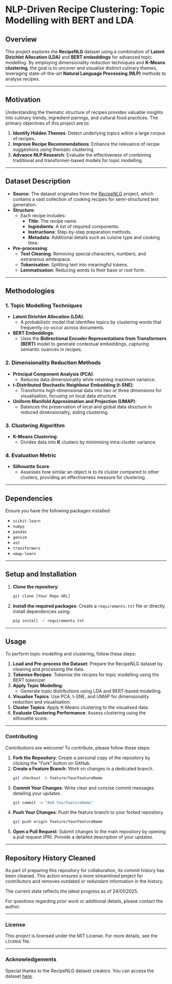 # NLP-Driven Recipe Clustering: Topic Modelling with BERT and LDA

## **Overview**
This project explores the **RecipeNLG** dataset using a combination of **Latent Dirichlet Allocation (LDA)** and **BERT embeddings** for advanced topic modelling. By employing dimensionality reduction techniques and **K-Means clustering**, the goal is to uncover and visualise distinct culinary themes, leveraging state-of-the-art **Natural Language Processing (NLP)** methods to analyse recipes.

---

## **Motivation**
Understanding the thematic structure of recipes provides valuable insights into culinary trends, ingredient pairings, and cultural food practices. The primary objectives of this project are to:

1. **Identify Hidden Themes**: Detect underlying topics within a large corpus of recipes.
2. **Improve Recipe Recommendations**: Enhance the relevance of recipe suggestions using thematic clustering.
3. **Advance NLP Research**: Evaluate the effectiveness of combining traditional and transformer-based models for topic modelling.

---

## **Dataset Description**

- **Source**: The dataset originates from the [RecipeNLG](https://recipenlg.cs.put.poznan.pl) project, which contains a vast collection of cooking recipes for semi-structured text generation.
- **Structure**:
  - Each recipe includes:
    - **Title**: The recipe name.
    - **Ingredients**: A list of required components.
    - **Instructions**: Step-by-step preparation methods.
    - **Metadata**: Additional details such as cuisine type and cooking time.
- **Pre-processing**:
  - **Text Cleaning**: Removing special characters, numbers, and extraneous whitespace.
  - **Tokenisation**: Splitting text into meaningful tokens.
  - **Lemmatisation**: Reducing words to their base or root form.

---

## **Methodologies**

### **1. Topic Modelling Techniques**

- **Latent Dirichlet Allocation (LDA)**:
  - A probabilistic model that identifies topics by clustering words that frequently co-occur across documents.
- **BERT Embeddings**:
  - Uses the **Bidirectional Encoder Representations from Transformers (BERT)** model to generate contextual embeddings, capturing semantic nuances in recipes.

### **2. Dimensionality Reduction Methods**

- **Principal Component Analysis (PCA)**:
  - Reduces data dimensionality while retaining maximum variance.
- **t-Distributed Stochastic Neighbour Embedding (t-SNE)**:
  - Transforms high-dimensional data into two or three dimensions for visualisation, focusing on local data structure.
- **Uniform Manifold Approximation and Projection (UMAP)**:
  - Balances the preservation of local and global data structure in reduced dimensionality, aiding clustering.

### **3. Clustering Algorithm**

- **K-Means Clustering**:
  - Divides data into **K** clusters by minimising intra-cluster variance.

### **4. Evaluation Metric**

- **Silhouette Score**:
  - Assesses how similar an object is to its cluster compared to other clusters, providing an effectiveness measure for clustering.

---

## **Dependencies**

Ensure you have the following packages installed:

- `scikit-learn`
- `numpy`
- `pandas`
- `gensim`
- `ast`
- `transformers`
- `umap-learn`

---

## **Setup and Installation**

1. **Clone the repository**:
    ```bash
    git clone [Your Repo URL]
    ```

2. **Install the required packages**:
    Create a `requirements.txt` file or directly install dependencies using:
    ```bash
    pip install -r requirements.txt
    ```

---

## **Usage**

To perform topic modelling and clustering, follow these steps:

1. **Load and Pre-process the Dataset**: Prepare the RecipeNLG dataset by cleaning and processing the data.
2. **Tokenise Recipes**: Tokenise the recipes for topic modelling using the BERT tokenizer.
3. **Apply Topic Modelling**:
   - Generate topic distributions using LDA and BERT-based modelling.
4. **Visualise Topics**: Use PCA, t-SNE, and UMAP for dimensionality reduction and visualisation.
5. **Cluster Topics**: Apply K-Means clustering to the visualised data.
6. **Evaluate Clustering Performance**: Assess clustering using the silhouette score.

---

### **Contributing**

Contributions are welcome! To contribute, please follow these steps:

1. **Fork the Repository**: Create a personal copy of the repository by clicking the "Fork" button on GitHub.
2. **Create a Feature Branch**: Work on changes in a dedicated branch.
    ```bash
    git checkout -b feature/YourFeatureName
    ```
3. **Commit Your Changes**: Write clear and concise commit messages detailing your updates.
    ```bash
    git commit -m "Add YourFeatureName"
    ```
4. **Push Your Changes**: Push the feature branch to your forked repository.
    ```bash
    git push origin feature/YourFeatureName
    ```
5. **Open a Pull Request**: Submit changes to the main repository by opening a pull request (PR). Provide a detailed description of your updates.

---
## Repository History Cleaned

As part of preparing this repository for collaboration, its commit history has been cleaned. This action ensures a more streamlined project for contributors and removes outdated or redundant information in the history. 

The current state reflects the latest progress as of 24/01/2025.

For questions regarding prior work or additional details, please contact the author.

---


### **License**

This project is licensed under the MIT License. For more details, see the `LICENSE` file.

---

### **Acknowledgements**

Special thanks to the RecipeNLG dataset creators. You can access the dataset [here](https://recipenlg.cs.put.poznan.pl/dataset).





